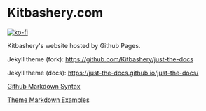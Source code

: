 # Kitbashery.com
[![ko-fi](https://ko-fi.com/img/githubbutton_sm.svg)](https://ko-fi.com/S6S8EKDY5)

Kitbashery's website hosted by Github Pages.


Jekyll theme (fork): 
https://github.com/Kitbashery/just-the-docs

Jekyll theme (docs):
https://just-the-docs.github.io/just-the-docs/

[Github Markdown Syntax](https://docs.github.com/en/github/writing-on-github/getting-started-with-writing-and-formatting-on-github/basic-writing-and-formatting-syntax)

[Theme Markdown Examples](https://github.com/Kitbashery/just-the-docs/blob/main/docs/index-test.md)
